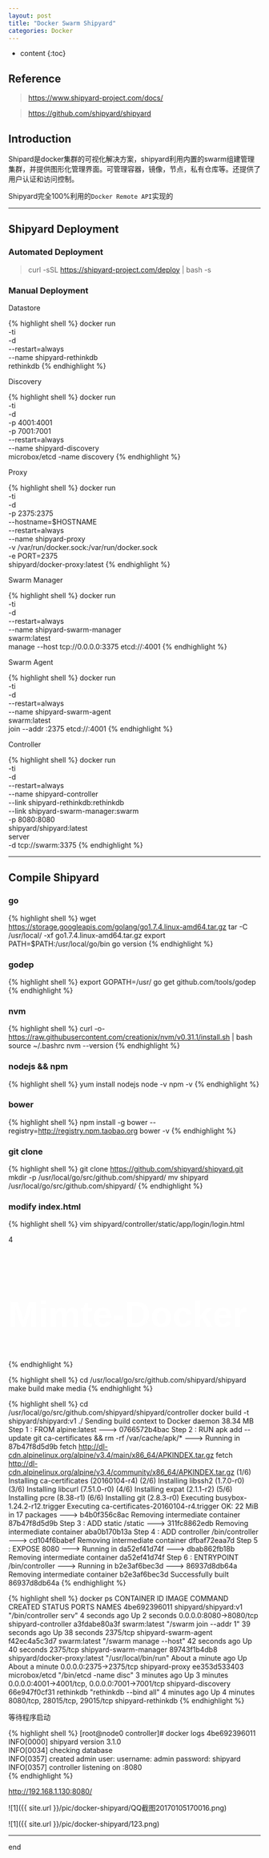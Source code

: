 ```yaml
---
layout: post
title: "Docker Swarm Shipyard"
categories: Docker
---
```



* content
{:toc}

## Reference

> https://www.shipyard-project.com/docs/

> https://github.com/shipyard/shipyard

## Introduction

Shipard是docker集群的可视化解决方案，shipyard利用内置的swarm组建管理集群，并提供图形化管理界面。可管理容器，镜像，节点，私有仓库等。还提供了用户认证和访问控制。

Shipyard完全100%利用的`Docker Remote API`实现的

---------

## Shipyard Deployment

### Automated Deployment

> curl -sSL https://shipyard-project.com/deploy | bash -s

### Manual Deployment

Datastore

{% highlight shell %}
docker run \
    -ti \
    -d \
    --restart=always \
    --name shipyard-rethinkdb \
    rethinkdb
{% endhighlight %}

Discovery

{% highlight shell %}
docker run \
    -ti \
    -d \
    -p 4001:4001 \
    -p 7001:7001 \
    --restart=always \
    --name shipyard-discovery \
    microbox/etcd -name discovery
{% endhighlight %}

Proxy

{% highlight shell %}
docker run \
    -ti \
    -d \
    -p 2375:2375 \
    --hostname=$HOSTNAME \
    --restart=always \
    --name shipyard-proxy \
    -v /var/run/docker.sock:/var/run/docker.sock \
    -e PORT=2375 \
    shipyard/docker-proxy:latest
{% endhighlight %}


Swarm Manager

{% highlight shell %}
docker run \
    -ti \
    -d \
    --restart=always \
    --name shipyard-swarm-manager \
    swarm:latest \
    manage --host tcp://0.0.0.0:3375 etcd://<IP-OF-HOST>:4001
{% endhighlight %}

Swarm Agent


{% highlight shell %}
docker run \
    -ti \
    -d \
    --restart=always \
    --name shipyard-swarm-agent \
    swarm:latest \
    join --addr <ip-of-host>:2375 etcd://<ip-of-host>:4001
{% endhighlight %}

Controller

{% highlight shell %}
docker run \
    -ti \
    -d \
    --restart=always \
    --name shipyard-controller \
    --link shipyard-rethinkdb:rethinkdb \
    --link shipyard-swarm-manager:swarm \
    -p 8080:8080 \
    shipyard/shipyard:latest \
    server \
    -d tcp://swarm:3375
{% endhighlight %}


--------------------

## Compile Shipyard

### go

{% highlight shell %}
wget https://storage.googleapis.com/golang/go1.7.4.linux-amd64.tar.gz
tar -C /usr/local/ -xf go1.7.4.linux-amd64.tar.gz
export PATH=$PATH:/usr/local/go/bin
go version
{% endhighlight %}

### godep



{% highlight shell %}
export GOPATH=/usr/
go get github.com/tools/godep
{% endhighlight %}


### nvm

{% highlight shell %}
curl -o- https://raw.githubusercontent.com/creationix/nvm/v0.31.1/install.sh | bash
source ~/.bashrc
nvm --version
{% endhighlight %}



### nodejs && npm


{% highlight shell %}
yum install nodejs
node -v
npm -v
{% endhighlight %}


### bower

{% highlight shell %}
npm install -g bower --registry=http://registry.npm.taobao.org
bower -v
{% endhighlight %}

### git clone

{% highlight shell %}
git clone https://github.com/shipyard/shipyard.git
mkdir -p /usr/local/go/src/github.com/shipyard/
mv shipyard /usr/local/go/src/github.com/shipyard/
{% endhighlight %}



### modify index.html


{% highlight shell %}
vim shipyard/controller/static/app/login/login.html

 4 <h1 style="margin-top: 100px; margin-bottom: 50px; font-family: 'Poiret One', sans-serif; font-size: 72px; color: #ffffff;">Mimte-Docker</h1>
{% endhighlight %}


{% highlight shell %}
cd /usr/local/go/src/github.com/shipyard/shipyard
make build
make media
{% endhighlight %}


{% highlight shell %}
cd /usr/local/go/src/github.com/shipyard/shipyard/controller
docker build -t shipyard/shipyard:v1 ./
Sending build context to Docker daemon 38.34 MB
Step 1 : FROM alpine:latest
 ---> 0766572b4bac
Step 2 : RUN apk add --update git ca-certificates &&     rm -rf /var/cache/apk/*
 ---> Running in 87b47f8d5d9b
fetch http://dl-cdn.alpinelinux.org/alpine/v3.4/main/x86_64/APKINDEX.tar.gz
fetch http://dl-cdn.alpinelinux.org/alpine/v3.4/community/x86_64/APKINDEX.tar.gz
(1/6) Installing ca-certificates (20160104-r4)
(2/6) Installing libssh2 (1.7.0-r0)
(3/6) Installing libcurl (7.51.0-r0)
(4/6) Installing expat (2.1.1-r2)
(5/6) Installing pcre (8.38-r1)
(6/6) Installing git (2.8.3-r0)
Executing busybox-1.24.2-r12.trigger
Executing ca-certificates-20160104-r4.trigger
OK: 22 MiB in 17 packages
 ---> b4b0f356c8ac
Removing intermediate container 87b47f8d5d9b
Step 3 : ADD static /static
 ---> 311fc8862edb
Removing intermediate container aba0b170b13a
Step 4 : ADD controller /bin/controller
 ---> cd104f6babef
Removing intermediate container dfbaf72eaa7d
Step 5 : EXPOSE 8080
 ---> Running in da52ef41d74f
 ---> dbab862fb18b
Removing intermediate container da52ef41d74f
Step 6 : ENTRYPOINT /bin/controller
 ---> Running in b2e3af6bec3d
 ---> 86937d8db64a
Removing intermediate container b2e3af6bec3d
Successfully built 86937d8db64a
{% endhighlight %}


{% highlight shell %}
docker ps
CONTAINER ID        IMAGE                          COMMAND                  CREATED              STATUS              PORTS                                            NAMES
4be692396011        shipyard/shipyard:v1           "/bin/controller serv"   4 seconds ago        Up 2 seconds        0.0.0.0:8080->8080/tcp                           shipyard-controller
a3fdabe80a3f        swarm:latest                   "/swarm join --addr 1"   39 seconds ago       Up 38 seconds       2375/tcp                                         shipyard-swarm-agent
f42ec4a5c3d7        swarm:latest                   "/swarm manage --host"   42 seconds ago       Up 40 seconds       2375/tcp                                         shipyard-swarm-manager
89743f1b4db8        shipyard/docker-proxy:latest   "/usr/local/bin/run"     About a minute ago   Up About a minute   0.0.0.0:2375->2375/tcp                           shipyard-proxy
ee353d533403        microbox/etcd                  "/bin/etcd -name disc"   3 minutes ago        Up 3 minutes        0.0.0.0:4001->4001/tcp, 0.0.0.0:7001->7001/tcp   shipyard-discovery
66e947f0cf31        rethinkdb                      "rethinkdb --bind all"   4 minutes ago        Up 4 minutes        8080/tcp, 28015/tcp, 29015/tcp                   shipyard-rethinkdb
{% endhighlight %}

等待程序启动

{% highlight shell %}
[root@node0 controller]# docker logs 4be692396011
INFO[0000] shipyard version 3.1.0                       
INFO[0034] checking database                            
INFO[0357] created admin user: username: admin password: shipyard 
INFO[0357] controller listening on :8080          
{% endhighlight %}


http://192.168.1.130:8080/

![1]({{ site.url }}/pic/docker-shipyard/QQ截图20170105170016.png)

![1]({{ site.url }}/pic/docker-shipyard/123.png)

-----------------

end

